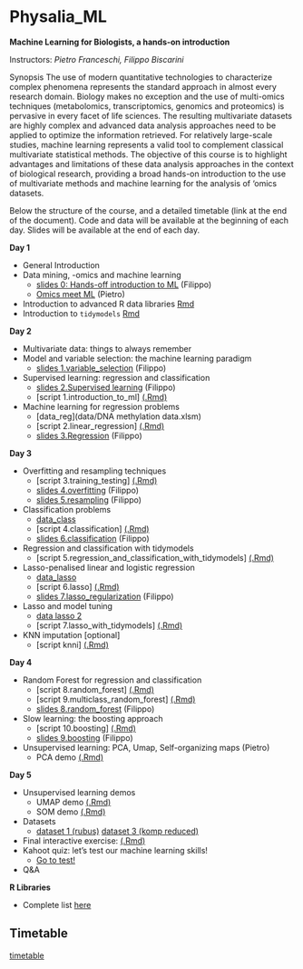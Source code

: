 # Physalia_ML

**Machine Learning for Biologists, a hands-on introduction**

Instructors: *Pietro Franceschi, Filippo Biscarini*

Synopsis
The use of modern quantitative technologies to characterize complex phenomena represents the standard approach in almost every research domain. Biology makes no exception and the use of multi-omics techniques (metabolomics, transcriptomics, genomics and proteomics) is pervasive in every facet of life sciences. The resulting multivariate datasets are highly complex and advanced data analysis approaches need to be applied to optimize the information retrieved. For relatively large-scale studies, machine learning represents a valid tool to complement classical multivariate statistical methods.
The objective of this course is to highlight advantages and limitations of these data analysis approaches in the context of biological research, providing a broad hands-on introduction to the use of multivariate methods and machine learning for the analysis of ‘omics datasets.

Below the structure of the course, and a detailed timetable (link at the end of the document).
Code and data will be available at the beginning of each day. Slides will be available at the end of each day.


**Day 1**

* General Introduction 
* Data mining, -omics and machine learning
    * [slides 0: Hands-off introduction to ML](slides/0.introduction_to_machine_learning.pdf) (Filippo) 
    * [Omics meet ML](slides/omics_meet_ML.pdf) (Pietro) 
* Introduction to advanced R data libraries [Rmd](scripts/R_advanced_libraries.Rmd)
* Introduction to `tidymodels` [Rmd](scripts/Introduction_to_tidymodels.Rmd)

**Day 2**

* Multivariate data: things to always remember
* Model and variable selection: the machine learning paradigm
   * [slides 1.variable_selection](slides/1.variable_selection.pdf)  (Filippo)
* Supervised learning: regression and classification
   * [slides 2.Supervised learning](slides/2.supervised_learning.pdf)  (Filippo) 
   * [script 1.introduction_to_ml] [(.Rmd)](scripts/1.introduction_to_ml.Rmd) <!-- [(ipynb)](scripts/1.introduction_to_ml.ipynb) -->
 * Machine learning for regression problems
   * [data_reg](data/DNA methylation data.xlsm)
   * [script 2.linear_regression] [(.Rmd)](scripts/2.linear_regression.Rmd) <!-- [(ipynb)](scripts/2.linear_regression.ipynb) -->
   * [slides 3.Regression](slides/3.regression.pdf) (Filippo)

**Day 3**

* Overfitting and resampling techniques
   * [script 3.training_testing] [(.Rmd)](scripts/3.training_testing.Rmd) <!-- [(ipynb)](scripts/3.training_testing.ipynb) -->
   * [slides 4.overfitting](slides/4.overfitting.pdf) (Filippo)
   * [slides 5.resampling](slides/5.resampling.pdf) (Filippo)
* Classification problems
   * [data_class](data/dogs_imputed_reduced.raw) 
   * [script 4.classification] [(.Rmd)](scripts/4.classification.Rmd) <!-- [(ipynb)](scripts/4.classification.ipynb) -->
   * [slides 6.classification](slides/6.classification.pdf) (Filippo)
* Regression and classification with tidymodels
   * [script 5.regression_and_classification_with_tidymodels] [(.Rmd)](scripts/5.regression_classification_tidymodels.Rmd) <!-- [(ipynb)](scripts/5.regression_classification_tidymodels.ipynb) -->
* Lasso-penalised linear and logistic regression
   * [data_lasso](data/dogs_imputed.raw) 
   * [script 6.lasso] [(.Rmd)](scripts/6.lasso.Rmd) <!-- [(ipynb)](scripts/6.lasso.ipynb) -->
   * [slides 7.lasso_regularization](slides/7.lasso_regularization.pdf) (Filippo)
* Lasso and model tuning
   * [data lasso 2](data/MTBSL1.tsv)
   * [script 7.lasso_with_tidymodels] [(.Rmd)](scripts/7.lasso_with_tidymodels.Rmd) <!-- [(ipynb)](scripts/7.lasso_with_tidymodels.ipynb) -->
* KNN imputation [optional]
   * [script knni] [(.Rmd)](scripts/knni.Rmd) <!-- [(ipynb)](scripts/knni.ipynb) -->

**Day 4**

* Random Forest for regression and classification
   * [script 8.random_forest] [(.Rmd)](scripts/8.random_forest.Rmd) <!-- [(ipynb)](scripts/8.random_forest.ipynb) -->
   * [script 9.multiclass_random_forest] [(.Rmd)](scripts/9.multiclass_random_forest.Rmd) <!-- [(ipynb)](scripts/9.multiclass_random_forest.ipynb) -->
   * [slides 8.random_forest](slides/8.random_forest.pdf) (Filippo)
* Slow learning: the boosting approach
   * [script 10.boosting] [(.Rmd)](scripts/10.boosting.Rmd) <!-- [(ipynb)](scripts/10.boosting.ipynb) -->
   * [slides 9.boosting](slides/9.boosting.pdf) (Filippo)
* Unsupervised learning: PCA, Umap, Self-organizing maps (Pietro) 
   * PCA demo [(.Rmd)](scripts/PCA_with_tidymodels.Rmd)

**Day 5**

* Unsupervised learning demos
   * UMAP demo [(.Rmd)](scripts/UMAP_with_tidymodels.Rmd)
   * SOM demo [(.Rmd)](scripts/SOMs_also_with_tidymodels.Rmd)
* Datasets
   * [dataset 1 (rubus)](data/rubusTable.txt) [dataset 3 (komp reduced)](data/KOMP_data_targeted.RData)
* Final interactive exercise: [(.Rmd)](scripts/final_exercise.Rmd)
* Kahoot quiz: let’s test our machine learning skills!
   * [Go to test!](http://www.kahoot.it) 
* Q&A

**R Libraries**

* Complete list [here](https://github.com/pietrofranceschi/Physalia_ML/blob/main/r_packages.R)

## Timetable
[timetable](https://docs.google.com/spreadsheets/d/1KJlq50n6D_TxiQWGZhsVhJVmQWgiPh37WoBmexnMT1k/edit?usp=sharing)



